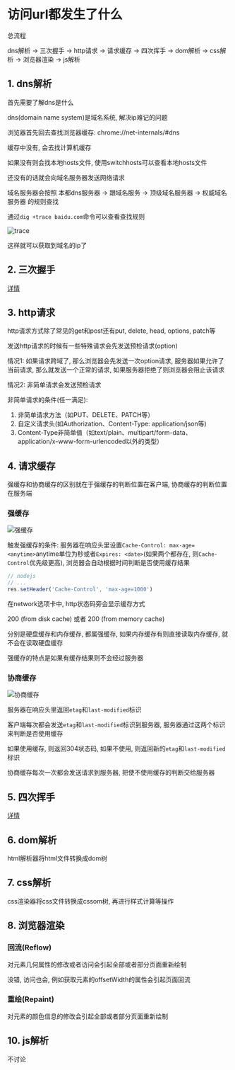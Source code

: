 # 访问url都发生了什么

总流程

dns解析 -> 三次握手 -> http请求 -> 请求缓存 -> 四次挥手 -> dom解析 -> css解析 -> 浏览器渲染 -> js解析

## 1. dns解析

首先需要了解dns是什么

dns(domain name system)是域名系统, 解决ip难记的问题

浏览器首先回去查找浏览器缓存: chrome://net-internals/#dns

缓存中没有, 会去找计算机缓存

如果没有则会找本地hosts文件, 使用switchhosts可以查看本地hosts文件

还没有的话就会向域名服务器发送网络请求

域名服务器会按照 本都dns服务器 -> 跟域名服务 -> 顶级域名服务器 -> 权威域名服务器 的规则查找

通过`dig +trace baidu.com`命令可以查看查找规则

![trace](image.png)

这样就可以获取到域名的ip了

## 2. 三次握手

[详情](../TCP/TCP.md#三次握手)

## 3. http请求

http请求方式除了常见的get和post还有put, delete, head, options, patch等

发送http请求的时候有一些特殊请求会先发送预检请求(option)

情况1: 如果请求跨域了, 那么浏览器会先发送一次option请求, 服务器如果允许了当前请求, 那么就发送一个正常的请求, 如果服务器拒绝了则浏览器会阻止该请求

情况2: 非简单请求会发送预检请求

非简单请求的条件(任一满足):

1. 非简单请求方法（如PUT、DELETE、PATCH等）
2. 自定义请求头(如Authorization、Content-Type: application/json等)
3. Content-Type非简单值（如text/plain、multipart/form-data、application/x-www-form-urlencoded以外的类型）

## 4. 请求缓存

强缓存和协商缓存的区别就在于强缓存的判断位置在客户端, 协商缓存的判断位置在服务端

### 强缓存

![强缓存](image-1.png)

触发强缓存的条件: 服务器在响应头里设置`Cache-Control: max-age=<anytime>`anytime单位为秒或者`Expires: <date>`(如果两个都存在, 则`Cache-Control`优先级更高), 浏览器会自动根据时间判断是否使用缓存结果

```js
// nodejs
// ...
res.setHeader('Cache-Control', 'max-age=1000')
```

在network选项卡中, http状态码旁会显示缓存方式

200 (from disk cache) 或者 200 (from memory cache)

分别是硬盘缓存和内存缓存, 都属强缓存, 如果内存缓存有则直接读取内存缓存, 就不会在读取硬盘缓存

强缓存的特点是如果有缓存结果则不会经过服务器

### 协商缓存

![协商缓存](image-2.png)

服务器在响应头里返回`etag`和`last-modified`标识

客户端每次都会发送`etag`和`last-modified`标识到服务器, 服务器通过这两个标识来判断是否使用缓存

如果使用缓存, 则返回304状态码, 如果不使用, 则返回新的`etag`和`last-modified`标识

协商缓存每次一次都会发送请求到服务器, 把使不使用缓存的判断交给服务器

## 5. 四次挥手

[详情](../TCP/TCP.md#四次挥手)

## 6. dom解析

html解析器将html文件转换成dom树

## 7. css解析

css渲染器将css文件转换成cssom树, 再进行样式计算等操作

## 8. 浏览器渲染

### 回流(Reflow)

对元素几何属性的修改或者访问会引起全部或者部分页面重新绘制

没错, 访问也会, 例如获取元素的offsetWidth的属性会引起页面回流

### 重绘(Repaint)

对元素的颜色信息的修改会引起全部或者部分页面重新绘制

## 10. js解析

不讨论
